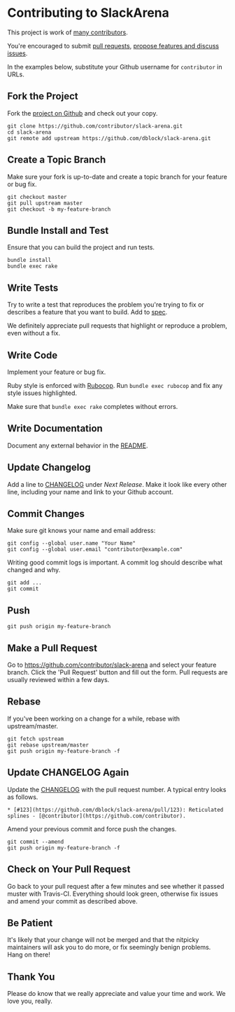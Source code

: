 # Contributing to SlackArena

This project is work of [many contributors](https://github.com/dblock/slack-arena/graphs/contributors).

You're encouraged to submit [pull requests](https://github.com/dblock/slack-arena/pulls), [propose features and discuss issues](https://github.com/dblock/slack-arena/issues).

In the examples below, substitute your Github username for `contributor` in URLs.

## Fork the Project

Fork the [project on Github](https://github.com/dblock/slack-arena) and check out your copy.

```
git clone https://github.com/contributor/slack-arena.git
cd slack-arena
git remote add upstream https://github.com/dblock/slack-arena.git
```

## Create a Topic Branch

Make sure your fork is up-to-date and create a topic branch for your feature or bug fix.

```
git checkout master
git pull upstream master
git checkout -b my-feature-branch
```

## Bundle Install and Test

Ensure that you can build the project and run tests.

```
bundle install
bundle exec rake
```

## Write Tests

Try to write a test that reproduces the problem you're trying to fix or describes a feature that you want to build.
Add to [spec](spec).

We definitely appreciate pull requests that highlight or reproduce a problem, even without a fix.

## Write Code

Implement your feature or bug fix.

Ruby style is enforced with [Rubocop](https://github.com/bbatsov/rubocop).
Run `bundle exec rubocop` and fix any style issues highlighted.

Make sure that `bundle exec rake` completes without errors.

## Write Documentation

Document any external behavior in the [README](README.md).

## Update Changelog

Add a line to [CHANGELOG](CHANGELOG.md) under *Next Release*.
Make it look like every other line, including your name and link to your Github account.

## Commit Changes

Make sure git knows your name and email address:

```
git config --global user.name "Your Name"
git config --global user.email "contributor@example.com"
```

Writing good commit logs is important. A commit log should describe what changed and why.

```
git add ...
git commit
```

## Push

```
git push origin my-feature-branch
```

## Make a Pull Request

Go to https://github.com/contributor/slack-arena and select your feature branch.
Click the 'Pull Request' button and fill out the form. Pull requests are usually reviewed within a few days.

## Rebase

If you've been working on a change for a while, rebase with upstream/master.

```
git fetch upstream
git rebase upstream/master
git push origin my-feature-branch -f
```

## Update CHANGELOG Again

Update the [CHANGELOG](CHANGELOG.md) with the pull request number. A typical entry looks as follows.

```
* [#123](https://github.com/dblock/slack-arena/pull/123): Reticulated splines - [@contributor](https://github.com/contributor).
```

Amend your previous commit and force push the changes.

```
git commit --amend
git push origin my-feature-branch -f
```

## Check on Your Pull Request

Go back to your pull request after a few minutes and see whether it passed muster with Travis-CI. Everything should look green, otherwise fix issues and amend your commit as described above.

## Be Patient

It's likely that your change will not be merged and that the nitpicky maintainers will ask you to do more, or fix seemingly benign problems. Hang on there!

## Thank You

Please do know that we really appreciate and value your time and work. We love you, really.
